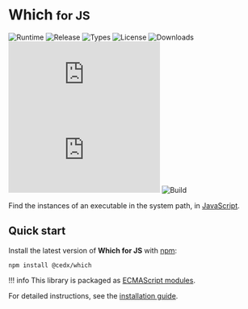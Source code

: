 # Which <small>for JS</small>
![Runtime](https://badgen.net/npm/node/@cedx/which) ![Release](https://badgen.net/npm/v/@cedx/which) ![Types](https://badgen.net/npm/types/@cedx/which) ![License](https://badgen.net/npm/license/@cedx/which) ![Downloads](https://badgen.net/npm/dt/@cedx/which) ![Dependencies](https://badgen.net/david/dep/cedx/which.js) ![Coverage](https://badgen.net/coveralls/c/github/cedx/which.js) ![Build](https://badgen.net/github/checks/cedx/which.js/main)

Find the instances of an executable in the system path,
in [JavaScript](https://developer.mozilla.org/en-US/docs/Web/JavaScript).

## Quick start
Install the latest version of **Which for JS** with [npm](https://www.npmjs.com):

``` shell
npm install @cedx/which
```

!!! info
	This library is packaged as [ECMAScript modules](https://nodejs.org/api/esm.html).

For detailed instructions, see the [installation guide](installation.md).
